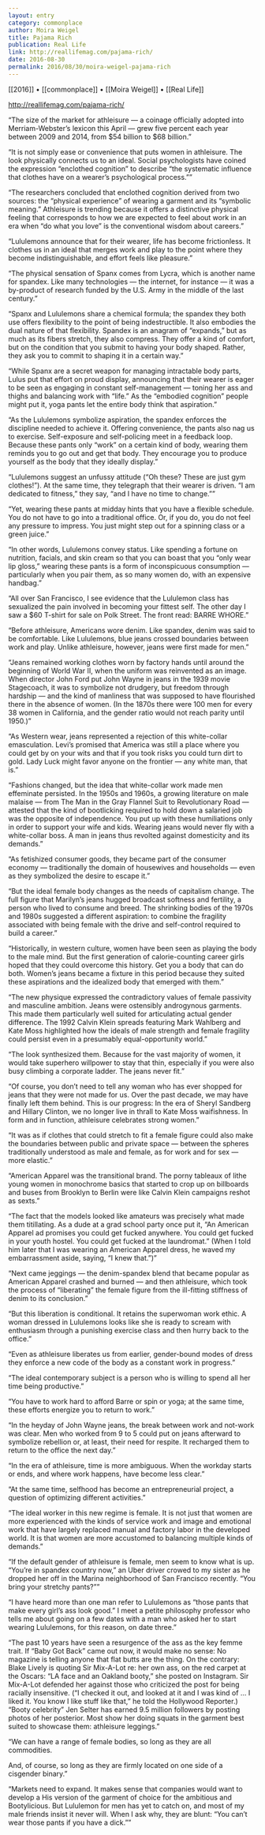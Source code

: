 ```yaml
---
layout: entry
category: commonplace
author: Moira Weigel
title: Pajama Rich
publication: Real Life
link: http://reallifemag.com/pajama-rich/
date: 2016-08-30
permalink: 2016/08/30/moira-weigel-pajama-rich
---
```


[[2016]] • [[commonplace]] • [[Moira Weigel]] • [[Real Life]]

http://reallifemag.com/pajama-rich/

“The size of the market for athleisure — a coinage officially adopted into Merriam-Webster’s lexicon this April — grew five percent each year between 2009 and 2014, from $54 billion to $68 billion.”

“It is not simply ease or convenience that puts women in athleisure. The look physically connects us to an ideal. Social psychologists have coined the expression “enclothed cognition” to describe “the systematic influence that clothes have on a wearer’s psychological process.””

“The researchers concluded that enclothed cognition derived from two sources: the “physical experience” of wearing a garment and its “symbolic meaning.” Athleisure is trending because it offers a distinctive physical feeling that corresponds to how we are expected to feel about work in an era when “do what you love” is the conventional wisdom about careers.”

“Lululemons announce that for their wearer, life has become frictionless. It clothes us in an ideal that merges work and play to the point where they become indistinguishable, and effort feels like pleasure.”

“The physical sensation of Spanx comes from Lycra, which is another name for spandex. Like many technologies — the internet, for instance — it was a by-product of research funded by the U.S. Army in the middle of the last century.”

“Spanx and Lululemons share a chemical formula; the spandex they both use offers flexibility to the point of being indestructible. It also embodies the dual nature of that flexibility. Spandex is an anagram of “expands,” but as much as its fibers stretch, they also compress. They offer a kind of comfort, but on the condition that you submit to having your body shaped. Rather, they ask you to commit to shaping it in a certain way.”

“While Spanx are a secret weapon for managing intractable body parts, Lulus put that effort on proud display, announcing that their wearer is eager to be seen as engaging in constant self-management — toning her ass and thighs and balancing work with “life.” As the “embodied cognition” people might put it, yoga pants let the entire body think that aspiration.”

“As the Lululemons symbolize aspiration, the spandex enforces the discipline needed to achieve it. Offering convenience, the pants also nag us to exercise. Self-exposure and self-policing meet in a feedback loop. Because these pants only “work” on a certain kind of body, wearing them reminds you to go out and get that body. They encourage you to produce yourself as the body that they ideally display.”

“Lululemons suggest an unfussy attitude (“Oh these? These are just gym clothes!”). At the same time, they telegraph that their wearer is driven. “I am dedicated to fitness,” they say, “and I have no time to change.””

“Yet, wearing these pants at midday hints that you have a flexible schedule. You do not have to go into a traditional office. Or, if you do, you do not feel any pressure to impress. You just might step out for a spinning class or a green juice.”

“In other words, Lululemons convey status. Like spending a fortune on nutrition, facials, and skin cream so that you can boast that you “only wear lip gloss,” wearing these pants is a form of inconspicuous consumption — particularly when you pair them, as so many women do, with an expensive handbag.”

“All over San Francisco, I see evidence that the Lululemon class has sexualized the pain involved in becoming your fittest self. The other day I saw a $60 T-shirt for sale on Polk Street. The front read: BARRE WHORE.”

“Before athleisure, Americans wore denim. Like spandex, denim was said to be comfortable. Like Lululemons, blue jeans crossed boundaries between work and play. Unlike athleisure, however, jeans were first made for men.”

“Jeans remained working clothes worn by factory hands until around the beginning of World War II, when the uniform was reinvented as an image. When director John Ford put John Wayne in jeans in the 1939 movie Stagecoach, it was to symbolize not drudgery, but freedom through hardship — and the kind of manliness that was supposed to have flourished there in the absence of women. (In the 1870s there were 100 men for every 38 women in California, and the gender ratio would not reach parity until 1950.)”

“As Western wear, jeans represented a rejection of this white-collar emasculation. Levi’s promised that America was still a place where you could get by on your wits and that if you took risks you could turn dirt to gold. Lady Luck might favor anyone on the frontier — any white man, that is.”

“Fashions changed, but the idea that white-collar work made men effeminate persisted. In the 1950s and 1960s, a growing literature on male malaise — from The Man in the Gray Flannel Suit to Revolutionary Road — attested that the kind of bootlicking required to hold down a salaried job was the opposite of independence. You put up with these humiliations only in order to support your wife and kids. Wearing jeans would never fly with a white-collar boss. A man in jeans thus revolted against domesticity and its demands.”

“As fetishized consumer goods, they became part of the consumer economy — traditionally the domain of housewives and households — even as they symbolized the desire to escape it.”

“But the ideal female body changes as the needs of capitalism change. The full figure that Marilyn’s jeans hugged broadcast softness and fertility, a person who lived to consume and breed. The shrinking bodies of the 1970s and 1980s suggested a different aspiration: to combine the fragility associated with being female with the drive and self-control required to build a career.”

“Historically, in western culture, women have been seen as playing the body to the male mind. But the first generation of calorie-counting career girls hoped that they could overcome this history. Get you a body that can do both. Women’s jeans became a fixture in this period because they suited these aspirations and the idealized body that emerged with them.”

“The new physique expressed the contradictory values of female passivity and masculine ambition. Jeans were ostensibly androgynous garments. This made them particularly well suited for articulating actual gender difference. The 1992 Calvin Klein spreads featuring Mark Wahlberg and Kate Moss highlighted how the ideals of male strength and female fragility could persist even in a presumably equal-opportunity world.”

“The look synthesized them. Because for the vast majority of women, it would take superhero willpower to stay that thin, especially if you were also busy climbing a corporate ladder. The jeans never fit.”

“Of course, you don’t need to tell any woman who has ever shopped for jeans that they were not made for us. Over the past decade, we may have finally left them behind. This is our progress: In the era of Sheryl Sandberg and Hillary Clinton, we no longer live in thrall to Kate Moss waifishness. In form and in function, athleisure celebrates strong women.”

“It was as if clothes that could stretch to fit a female figure could also make the boundaries between public and private space — between the spheres traditionally understood as male and female, as for work and for sex — more elastic.”

“American Apparel was the transitional brand. The porny tableaux of lithe young women in monochrome basics that started to crop up on billboards and buses from Brooklyn to Berlin were like Calvin Klein campaigns reshot as sexts.”

“The fact that the models looked like amateurs was precisely what made them titillating. As a dude at a grad school party once put it, “An American Apparel ad promises you could get fucked anywhere. You could get fucked in your youth hostel. You could get fucked at the laundromat.” (When I told him later that I was wearing an American Apparel dress, he waved my embarrassment aside, saying, “I knew that.”)”

“Next came jeggings — the denim-spandex blend that became popular as American Apparel crashed and burned — and then athleisure, which took the process of “liberating” the female figure from the ill-fitting stiffness of denim to its conclusion.”

“But this liberation is conditional. It retains the superwoman work ethic. A woman dressed in Lululemons looks like she is ready to scream with enthusiasm through a punishing exercise class and then hurry back to the office.”

“Even as athleisure liberates us from earlier, gender-bound modes of dress they enforce a new code of the body as a constant work in progress.”

“The ideal contemporary subject is a person who is willing to spend all her time being productive.”

“You have to work hard to afford Barre or spin or yoga; at the same time, these efforts energize you to return to work.”

“In the heyday of John Wayne jeans, the break between work and not-work was clear. Men who worked from 9 to 5 could put on jeans afterward to symbolize rebellion or, at least, their need for respite. It recharged them to return to the office the next day.”

“In the era of athleisure, time is more ambiguous. When the workday starts or ends, and where work happens, have become less clear.”

“At the same time, selfhood has become an entrepreneurial project, a question of optimizing different activities.”

“The ideal worker in this new regime is female. It is not just that women are more experienced with the kinds of service work and image and emotional work that have largely replaced manual and factory labor in the developed world. It is that women are more accustomed to balancing multiple kinds of demands.”

“If the default gender of athleisure is female, men seem to know what is up. “You’re in spandex country now,” an Uber driver crowed to my sister as he dropped her off in the Marina neighborhood of San Francisco recently. “You bring your stretchy pants?””

“I have heard more than one man refer to Lululemons as “those pants that make every girl’s ass look good.” I meet a petite philosophy professor who tells me about going on a few dates with a man who asked her to start wearing Lululemons, for this reason, on date three.”

“The past 10 years have seen a resurgence of the ass as the key femme trait. If “Baby Got Back” came out now, it would make no sense: No magazine is telling anyone that flat butts are the thing. On the contrary: Blake Lively is quoting Sir Mix-A-Lot re: her own ass, on the red carpet at the Oscars: “LA face and an Oakland booty,” she posted on Instagram. Sir Mix-A-Lot defended her against those who criticized the post for being racially insensitive. (“I checked it out, and looked at it and I was kind of … I liked it. You know I like stuff like that,” he told the Hollywood Reporter.) “Booty celebrity” Jen Selter has earned 9.5 million followers by posting photos of her posterior. Most show her doing squats in the garment best suited to showcase them: athleisure leggings.”

“We can have a range of female bodies, so long as they are all commodities.

And, of course, so long as they are firmly located on one side of a cisgender binary.”

“Markets need to expand. It makes sense that companies would want to develop a His version of the garment of choice for the ambitious and Bootylicious. But Lululemon for men has yet to catch on, and most of my male friends insist it never will. When I ask why, they are blunt: “You can’t wear those pants if you have a dick.””